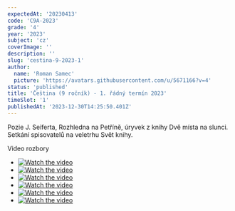 ```yaml
---
expectedAt: '20230413'
code: 'C9A-2023'
grade: '4'
year: '2023'
subject: 'cz'
coverImage: ''
description: ''
slug: 'cestina-9-2023-1'
author:
  name: 'Roman Samec'
  picture: 'https://avatars.githubusercontent.com/u/5671166?v=4'
status: 'published'
title: 'Čeština (9 ročník) - 1. řádný termín 2023'
timeSlot: '1'
publishedAt: '2023-12-30T14:25:50.401Z'
---
```


Pozie J. Seiferta, Rozhledna na Petříně, úryvek z knihy Dvě místa na slunci. Setkání spisovatelů na veletrhu Svět knihy.


Video rozbory

- [![Watch the video](https://img.youtube.com/vi/udT12hfXdus/hqdefault.jpg)](https://www.youtube.com/embed/udT12hfXdus)
- [![Watch the video](https://img.youtube.com/vi/NcjYpqrRcBY/hqdefault.jpg)](https://www.youtube.com/embed/NcjYpqrRcBY)
- [![Watch the video](https://img.youtube.com/vi/foWAbmbMwEg/hqdefault.jpg)](https://www.youtube.com/embed/foWAbmbMwEg)
- [![Watch the video](https://img.youtube.com/vi/TpzNJkn4HOo/hqdefault.jpg)](https://www.youtube.com/embed/TpzNJkn4HOo)
- [![Watch the video](https://img.youtube.com/vi/VrToM1mxje4/hqdefault.jpg)](https://www.youtube.com/embed/VrToM1mxje4)
- [![Watch the video](https://img.youtube.com/vi/hNvkQjey-NI/hqdefault.jpg)](https://www.youtube.com/embed/hNvkQjey-NI)